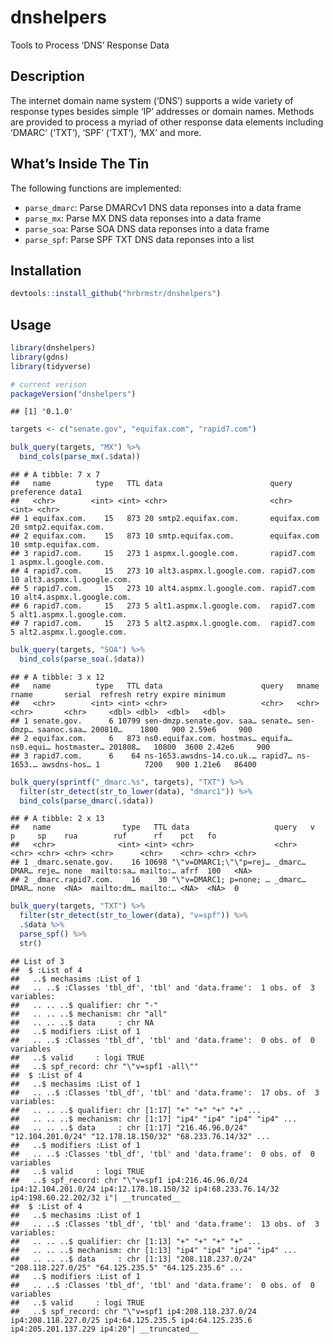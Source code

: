 
# dnshelpers

Tools to Process ‘DNS’ Response Data

## Description

The internet domain name system (‘DNS’) supports a wide variety of
response types besides simple ‘IP’ addresses or domain names. Methods
are provided to process a myriad of other response data elements
including ‘DMARC’ (‘TXT’), ‘SPF’ (‘TXT’), ‘MX’ and more.

## What’s Inside The Tin

The following functions are implemented:

  - `parse_dmarc`: Parse DMARCv1 DNS data reponses into a data frame
  - `parse_mx`: Parse MX DNS data reponses into a data frame
  - `parse_soa`: Parse SOA DNS data reponses into a data frame
  - `parse_spf`: Parse SPF TXT DNS data reponses into a list

## Installation

``` r
devtools::install_github("hrbrmstr/dnshelpers")
```

## Usage

``` r
library(dnshelpers)
library(gdns)
library(tidyverse)

# current verison
packageVersion("dnshelpers")
```

    ## [1] '0.1.0'

``` r
targets <- c("senate.gov", "equifax.com", "rapid7.com")

bulk_query(targets, "MX") %>% 
  bind_cols(parse_mx(.$data))
```

    ## # A tibble: 7 x 7
    ##   name          type   TTL data                        query       preference data1                   
    ##   <chr>        <int> <int> <chr>                       <chr>            <int> <chr>                   
    ## 1 equifax.com.    15   873 20 smtp2.equifax.com.       equifax.com         20 smtp2.equifax.com.      
    ## 2 equifax.com.    15   873 10 smtp.equifax.com.        equifax.com         10 smtp.equifax.com.       
    ## 3 rapid7.com.     15   273 1 aspmx.l.google.com.       rapid7.com           1 aspmx.l.google.com.     
    ## 4 rapid7.com.     15   273 10 alt3.aspmx.l.google.com. rapid7.com          10 alt3.aspmx.l.google.com.
    ## 5 rapid7.com.     15   273 10 alt4.aspmx.l.google.com. rapid7.com          10 alt4.aspmx.l.google.com.
    ## 6 rapid7.com.     15   273 5 alt1.aspmx.l.google.com.  rapid7.com           5 alt1.aspmx.l.google.com.
    ## 7 rapid7.com.     15   273 5 alt2.aspmx.l.google.com.  rapid7.com           5 alt2.aspmx.l.google.com.

``` r
bulk_query(targets, "SOA") %>% 
  bind_cols(parse_soa(.$data))
```

    ## # A tibble: 3 x 12
    ##   name          type   TTL data                      query   mname     rname       serial  refresh retry expire minimum
    ##   <chr>        <int> <int> <chr>                     <chr>   <chr>     <chr>       <chr>     <dbl> <dbl>  <dbl>   <dbl>
    ## 1 senate.gov.      6 10799 sen-dmzp.senate.gov. saa… senate… sen-dmzp… saanoc.saa… 200810…    1800   900 2.59e6     900
    ## 2 equifax.com.     6   873 ns0.equifax.com. hostmas… equifa… ns0.equi… hostmaster… 201808…   10800  3600 2.42e6     900
    ## 3 rapid7.com.      6    64 ns-1653.awsdns-14.co.uk.… rapid7… ns-1653.… awsdns-hos… 1          7200   900 1.21e6   86400

``` r
bulk_query(sprintf("_dmarc.%s", targets), "TXT") %>% 
  filter(str_detect(str_to_lower(data), "dmarc1")) %>% 
  bind_cols(parse_dmarc(.$data))
```

    ## # A tibble: 2 x 13
    ##   name                type   TTL data                   query   v     p     sp    rua        ruf      rf    pct   fo   
    ##   <chr>              <int> <int> <chr>                  <chr>   <chr> <chr> <chr> <chr>      <chr>    <chr> <chr> <chr>
    ## 1 _dmarc.senate.gov.    16 10698 "\"v=DMARC1;\"\"p=rej… _dmarc… DMAR… reje… none  mailto:sa… mailto:… afrf  100   <NA> 
    ## 2 _dmarc.rapid7.com.    16    30 "\"v=DMARC1; p=none; … _dmarc… DMAR… none  <NA>  mailto:dm… mailto:… <NA>  <NA>  0

``` r
bulk_query(targets, "TXT") %>% 
  filter(str_detect(str_to_lower(data), "v=spf")) %>% 
  .$data %>% 
  parse_spf() %>% 
  str()
```

    ## List of 3
    ##  $ :List of 4
    ##   ..$ mechasims :List of 1
    ##   .. ..$ :Classes 'tbl_df', 'tbl' and 'data.frame':  1 obs. of  3 variables:
    ##   .. .. ..$ qualifier: chr "-"
    ##   .. .. ..$ mechanism: chr "all"
    ##   .. .. ..$ data     : chr NA
    ##   ..$ modifiers :List of 1
    ##   .. ..$ :Classes 'tbl_df', 'tbl' and 'data.frame':  0 obs. of  0 variables
    ##   ..$ valid     : logi TRUE
    ##   ..$ spf_record: chr "\"v=spf1 -all\""
    ##  $ :List of 4
    ##   ..$ mechasims :List of 1
    ##   .. ..$ :Classes 'tbl_df', 'tbl' and 'data.frame':  17 obs. of  3 variables:
    ##   .. .. ..$ qualifier: chr [1:17] "+" "+" "+" "+" ...
    ##   .. .. ..$ mechanism: chr [1:17] "ip4" "ip4" "ip4" "ip4" ...
    ##   .. .. ..$ data     : chr [1:17] "216.46.96.0/24" "12.104.201.0/24" "12.178.18.150/32" "68.233.76.14/32" ...
    ##   ..$ modifiers :List of 1
    ##   .. ..$ :Classes 'tbl_df', 'tbl' and 'data.frame':  0 obs. of  0 variables
    ##   ..$ valid     : logi TRUE
    ##   ..$ spf_record: chr "\"v=spf1 ip4:216.46.96.0/24 ip4:12.104.201.0/24 ip4:12.178.18.150/32 ip4:68.233.76.14/32 ip4:198.60.22.202/32 i"| __truncated__
    ##  $ :List of 4
    ##   ..$ mechasims :List of 1
    ##   .. ..$ :Classes 'tbl_df', 'tbl' and 'data.frame':  13 obs. of  3 variables:
    ##   .. .. ..$ qualifier: chr [1:13] "+" "+" "+" "+" ...
    ##   .. .. ..$ mechanism: chr [1:13] "ip4" "ip4" "ip4" "ip4" ...
    ##   .. .. ..$ data     : chr [1:13] "208.118.237.0/24" "208.118.227.0/25" "64.125.235.5" "64.125.235.6" ...
    ##   ..$ modifiers :List of 1
    ##   .. ..$ :Classes 'tbl_df', 'tbl' and 'data.frame':  0 obs. of  0 variables
    ##   ..$ valid     : logi TRUE
    ##   ..$ spf_record: chr "\"v=spf1 ip4:208.118.237.0/24 ip4:208.118.227.0/25 ip4:64.125.235.5 ip4:64.125.235.6 ip4:205.201.137.229 ip4:20"| __truncated__
